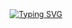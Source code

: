 
<div 
  style="display: flex; 
  justify-content: center; 
  align-items: center; 
  height: 100vh;">
  <div style="text-align: center;">
    <a href="https://git.io/typing-svg">
      <img 
        src="https://readme-typing-svg.demolab.com?font=Gloria+Hallelujah&size=30&width=600&lines=Hey+there👋!+My+name+is+Masoom.+;++I+am+a+tech+enthusiast+from+India" 
        alt="Typing SVG" 
        style="max-width: 100%;"
      />     
    </a>
  </div>
</div>


<h1 align="center">Hi 👋, I'm Masoom Singh</h1>
<h3 align="center">A passionate Android developer from India</h3>

<img align ="right" alt ="coding" width = "400" src ="https://media4.giphy.com/media/v1.Y2lkPTc5MGI3NjExcWZiY3FocWNtMGwwMmJjMW0zNjhveWwzOW80ZjVubXk2NTRzdWY4biZlcD12MV9pbnRlcm5hbF9naWZfYnlfaWQmY3Q9Zw/L1R1tvI9svkIWwpVYr/giphy.webp">

<p align="left"> <img src="https://komarev.com/ghpvc/?username=masoom08&label=Profile%20views&color=0e75b6&style=flat" alt="masoom08" /> </p>

- 🔭 I’m currently working on [Sabji Mandi](https://github.com/Masoom08/SabjiMandi)

- 🌱 I’m making projects with Flutter and Kotlin 

- 💞️ I’m also practicing C++ for Competitive Coding 

- 👨‍💻 All of my projects are available at [https://masoom08.github.io/](https://masoom08.github.io/)

- 💬 Ask me about **Kotlin , C++ , Python**

- 📫 How to reach me **masoomsingh0801@gmail.com**

- 😄 Pronouns: she/her

- ⚡ Fun fact **I read Novels**

<h3 align="left">Connect with me:</h3>
<p align="left">
<a href="https://twitter.com/masoomsingh08" target="blank">
  <img align="center" src="https://raw.githubusercontent.com/rahuldkjain/github-profile-readme-generator/master/src/images/icons/Social/twitter.svg" alt="masoomsingh08" height="30" width="40" />
</a>
  
<a href="https://linkedin.com/in/https://www.linkedin.com/in/masoom-singh-316b9b263?utm_source=share&utm_campaign=share_via&utm_content=profile&utm_medium=android_app" target="blank">
<img align="center" src="https://raw.githubusercontent.com/rahuldkjain/github-profile-readme-generator/master/src/images/icons/Social/linked-in-alt.svg" alt="https://www.linkedin.com/in/masoom-singh-316b9b263?utm_source=share&utm_campaign=share_via&utm_content=profile&utm_medium=android_app" height="30" width="40" />
</a>
  
<a href="https://instagram.com/masoom.singh_" target="blank">
<img align="center" src="https://raw.githubusercontent.com/rahuldkjain/github-profile-readme-generator/master/src/images/icons/Social/instagram.svg" alt="masoom.singh_" height="30" width="40" />
</a>
<a href="https://www.leetcode.com/https://leetcode.com/u/masoomsingh0801/" target="blank">
  <img align="center" src="https://raw.githubusercontent.com/rahuldkjain/github-profile-readme-generator/master/src/images/icons/Social/leet-code.svg" alt="https://leetcode.com/u/masoomsingh0801/" height="30" width="40" />
</a>
</p>

<h3 align="left">Languages and Tools:</h3>
<p align="left"> 
  <a href="https://developer.android.com" target="_blank" rel="noreferrer"> 
    <img src="https://raw.githubusercontent.com/devicons/devicon/master/icons/android/android-original-wordmark.svg" alt="android" width="40" height="40"/> 
  </a> 
   <a href="https://kotlinlang.org" target="_blank" rel="noreferrer"> 
    <img src="https://www.vectorlogo.zone/logos/kotlinlang/kotlinlang-icon.svg" alt="kotlin" width="40" height="40"/> 
  </a> 

  <a href="https://firebase.google.com/" target="_blank" rel="noreferrer"> 
    <img src="https://www.vectorlogo.zone/logos/firebase/firebase-icon.svg" alt="firebase" width="40" height="40"/>
  </a> 

 <a href="https://cloud.google.com" target="_blank" rel="noreferrer"> 
    <img src="https://www.vectorlogo.zone/logos/google_cloud/google_cloud-icon.svg" alt="gcp" width="40" height="40"/> 
  </a> 
  
  <a href="https://flutter.dev" target="_blank" rel="noreferrer"> 
    <img src="https://www.vectorlogo.zone/logos/flutterio/flutterio-icon.svg" alt="flutter" width="40" height="40"/> 
  </a> 


   <a href="https://www.python.org" target="_blank" rel="noreferrer"> 
    <img src="https://raw.githubusercontent.com/devicons/devicon/master/icons/python/python-original.svg" alt="python" width="40" height="40"/> </a> 
</p>


  <a href="https://www.java.com" target="_blank" rel="noreferrer"> 
    <img src="https://raw.githubusercontent.com/devicons/devicon/master/icons/java/java-original.svg" alt="java" width="40" height="40"/> 
  </a> 
  
  <a href="https://www.w3schools.com/cpp/" target="_blank" rel="noreferrer"> 
    <img src="https://raw.githubusercontent.com/devicons/devicon/master/icons/cplusplus/cplusplus-original.svg" alt="cplusplus" width="40" height="40"/> 
  </a> 

  <a href="https://www.cprogramming.com/" target="_blank" rel="noreferrer"> 
    <img src="https://raw.githubusercontent.com/devicons/devicon/master/icons/c/c-original.svg" alt="c" width="40" height="40"/> </a> 
  
  
  <a href="https://www.figma.com/" target="_blank" rel="noreferrer"> 
      <img src="https://www.vectorlogo.zone/logos/figma/figma-icon.svg" alt="figma" width="40" height="40"/> 
  </a> 

 
  <a href="https://git-scm.com/" target="_blank" rel="noreferrer"> 
    <img src="https://www.vectorlogo.zone/logos/git-scm/git-scm-icon.svg" alt="git" width="40" height="40"/> 
  </a> 

  

  
<table align="left">
  <tr>
    <td style="padding-right: 20px;">
      <img src="https://github-readme-stats.vercel.app/api/top-langs?username=masoom08&show_icons=true&locale=en&layout=compact" alt="masoom08" />
    </td>
    <td>
      <img src="https://github-readme-streak-stats.herokuapp.com/?user=masoom08&" alt="masoom08" />
    </td>
  </tr>
</table>


![](https://leetcard.jacoblin.cool/masoomsingh0801?ext=heatmap)


 <p align="center">
  <img  src="https://github.com/aarushiksk/aarushiksk/blob/output/github-contribution-grid-snake-dark.svg"
    alt="example" />
</p>


<!---
- 👋 Hi, I’m @Masoom08
- 👀 I’m an Application Developer 
- 🌱 I’m making projects with Flutter and Kotlin 
- 💞️ I’m also practicing C++ for Competitive Coding 
- 📫 How to reach me LinkedIn https://in.linkedin.com/in/masoom-singh-316b9b263
- 😄 Pronouns: she/her
- ⚡ Fun fact: Book Reader 
--->

<!---
Masoom08/Masoom08 is a ✨ special ✨ repository because its `README.md` (this file) appears on your GitHub profile.
You can click the Preview link to take a look at your changes.
--->
